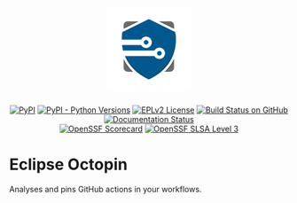 <h1 align="center">

<a href="https://octopin.readthedocs.org">
  <img style="width: 150px;" src="https://raw.githubusercontent.com/eclipse-csi/.github/refs/heads/main/artwork/eclipse-csi/logo-emblem/500x500%20Transparent.png">
</a>

</h1>

<p align="center">
  <a href="https://pypi.org/project/octopin"><img alt="PyPI" src="https://img.shields.io/pypi/v/octopin.svg?color=blue&maxAge=600" /></a>
  <a href="https://pypi.org/project/octopin"><img alt="PyPI - Python Versions" src="https://img.shields.io/pypi/pyversions/octopin.svg?maxAge=600" /></a>
  <a href="https://github.com/eclipse-csi/octopin/blob/main/LICENSE"><img alt="EPLv2 License" src="https://img.shields.io/github/license/eclipse-csi/octopin" /></a>
  <a href="https://github.com/eclipse-csi/octopin/actions/workflows/build.yml?query=branch%3Amain"><img alt="Build Status on GitHub" src="https://github.com/eclipse-csi/octopin/actions/workflows/build.yml/badge.svg?branch:main&workflow:Build" /></a>
  <a href="https://octopin.readthedocs.io"><img alt="Documentation Status" src="https://readthedocs.org/projects/octopin/badge/?version=latest" /></a><br>
  <a href="https://scorecard.dev/viewer/?uri=github.com/eclipse-csi/octopin"><img alt="OpenSSF Scorecard" src="https://api.securityscorecards.dev/projects/github.com/eclipse-csi/octopin/badge" /></a>
  <a href="https://slsa.dev"><img alt="OpenSSF SLSA Level 3" src="https://slsa.dev/images/gh-badge-level3.svg" /></a>
</p>

# Eclipse Octopin

Analyses and pins GitHub actions in your workflows.
